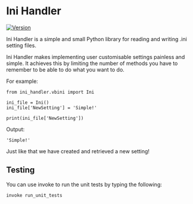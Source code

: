 # Ini Handler

[![Version](https://img.shields.io/badge/version-0.3.1-green.svg)](https://github.com/VesnaBrucoms/ini-handler/tree/master)

Ini Handler is a simple and small Python library for reading and writing .ini
setting files.

Ini Handler makes implementing user customisable settings painless and simple. It
achieves this by limiting the number of methods you have to remember to be able to
do what you want to do.

For example:

    from ini_handler.vbini import Ini

    ini_file = Ini()
    ini_file['NewSetting'] = 'Simple!'

    print(ini_file['NewSetting'])

Output:

    'Simple!'

Just like that we have created and retrieved a new setting!

## Testing

You can use invoke to run the unit tests by typing the following:

    invoke run_unit_tests
